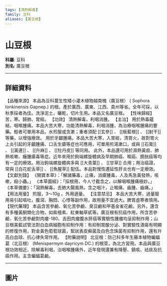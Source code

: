 ```yaml
---
tags: [清熱解毒]
family: 豆科
aliases: [廣豆根]
---
```


# 山豆根

**科屬**: 豆科  
**別名**: 廣豆根  

---

## 詳細資料
【品種來源】
本品為豆科蔓生性矮小灌木植物越南槐（廣豆根） (
Sophora tonkinensis
Gapnep.) 的根。產於廣西、廣東、江西、貴州等省。全年可採，以秋季採者為佳。洗淨泥土，曬乾，切片生用。本品又名廣豆根。
【性味歸經】
苦，寒。歸肺、胃經。
【功效】
清熱解毒，利咽消腫。
【主治】
用於熱毒蘊結，咽喉腫痛。本品大苦大寒，功能清熱解毒，利咽消腫，為治療咽喉腫痛的要藥。輕者可單用本品，水煎服或含漱；重者須配 [[玄參]] 、 [[板藍根]] 、 [[射干]] 等藥，以增強療效。
用於牙齦腫痛。本品大苦大寒，入胃經，清胃火，故對胃火上炎引起的牙齦腫痛、口舌生瘡等症也可應用，可單用煎湯漱口，或與 [[石膏]] 、 [[黃連]] 、 [[升麻]] 、 [[牡丹皮]] 等同用。
此外，本品還可用於濕熱黃疸、肺熱咳嗽、癰腫瘡毒等症。近年來用於鉤端螺旋體病及早期肺癌、喉癌、膀胱癌等均有一定的療效。用治鉤端螺旋體病多與 [[大青葉]] 、 [[甘草]] 合用；用治癌證，常與 [[白花蛇舌草]] 、 [[魚腥草]] 配伍。本品對慢性遷延性肝炎也有一定療效。
【文獻別錄】
《開寶本草》：「解諸藥毒，止痛，消瘡腫毒，人及馬急黃發熱，咳嗽，殺小蟲。」
《本草圖經》：「採根用，今人寸截含之，以解咽喉腫痛極妙。」
《本草備要》：「瀉熱解毒，去肺大腸風熱，含之咽汁，止喉痛、齒腫、齒痛。」
【用法用量】
煎服，3～10g 。外用適量。
【注意禁忌】
本品大苦大寒，過量服用易引起嘔吐，腹瀉、胸悶、心悸等副作用，故用量不宜過大。脾胃虛寒者慎用。
【現代藥理】
本品含苦參鹼、氧化苦參鹼、臭豆鹼和甲基金雀花鹼。另外，還含有多種黃酮類化合物，如紫檀素、紅東軸草甙等。廣豆根有抗癌作用，所含苦參鹼、氧化苦參鹼對肉瘤-180、吉田肉瘤腹水肝癌等實驗性腫瘤均呈抑制作用；山豆根美藍試管法對白血病細胞有抑制作用：有抑制胃酸分泌、對實驗性潰瘍有明顯的修復作用，對金黃色萄萄球菌，絮狀表皮癬菌及白色念珠菌有抑制作用，還有升高白血球、抗心律失常作用。
【附藥說明】
北豆根：防己科多年生藤本植物蝙蝠葛（北豆根） (Menispermym dayricym DC.) 的根莖，為北方習用。本品與廣豆根功效相近，除解毒利咽，治咽喉腫痛外，近年發現還兼有降壓、鎮咳、祛痰及抗癌作用。主含蝙蝠葛鹼。

---

## 圖片
